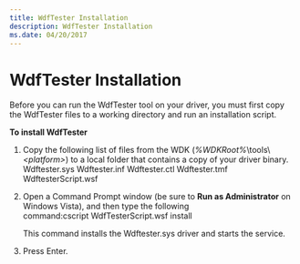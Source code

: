 ```yaml
---
title: WdfTester Installation
description: WdfTester Installation
ms.date: 04/20/2017
---
```


# WdfTester Installation


Before you can run the WdfTester tool on your driver, you must first copy the WdfTester files to a working directory and run an installation script.

**To install WdfTester**

1.  Copy the following list of files from the WDK (*%WDKRoot%*\\tools\\*&lt;platform&gt;*) to a local folder that contains a copy of your driver binary.
    Wdftester.sys
    Wdftester.inf
    Wdftester.ctl
    Wdftester.tmf
    WdftesterScript.wsf
2.  Open a Command Prompt window (be sure to **Run as Administrator** on Windows Vista), and then type the following command:cscript WdfTesterScript.wsf install

    This command installs the Wdftester.sys driver and starts the service.

3.  Press Enter.

 

 





